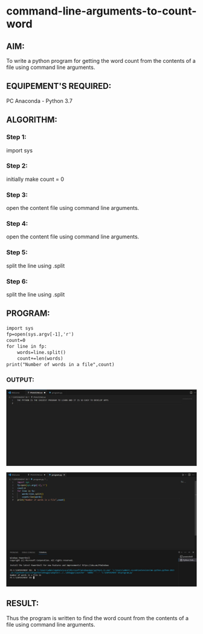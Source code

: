 # command-line-arguments-to-count-word
## AIM:
To write a python program for getting the word count from the contents of a file using command line arguments.
## EQUIPEMENT'S REQUIRED: 
PC
Anaconda - Python 3.7
## ALGORITHM: 
### Step 1:
import sys
### Step 2: 
 initially make count = 0
### Step 3: 
open the content file using command line arguments.
### Step 4:  
open the content file using command line arguments.
### Step 5: 
split the line using .split
### Step 6: 
split the line using .split

## PROGRAM:
```
import sys
fp=open(sys.argv[-1],'r')
count=0
for line in fp:
    words=line.split()
    count+=len(words)
print("Number of words in a file",count)
```
### OUTPUT:

![Alt text](<2 - Copy.jpg>)

![Alt text](1.jpg) 




## RESULT:
Thus the program is written to find the word count from the contents of a file using command line arguments.
